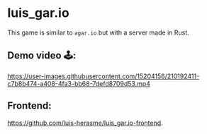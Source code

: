# luis_gar.io

This game is similar to `agar.io` but with a server made in Rust.

## Demo video 🕹️:

https://user-images.githubusercontent.com/15204156/210192411-c7b8b474-a408-4fa3-bb68-7defd8709d53.mp4

## Frontend:

https://github.com/luis-herasme/luis_gar.io-frontend.
